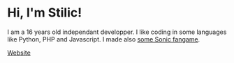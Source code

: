 # Hi, I'm Stilic!
I am a 16 years old independant developper.
I like coding in some languages like Python, PHP and Javascript.
I made also [some Sonic fangame](https://gamejolt.com/@Stilic/games).

[Website](https://stilic.ml)
